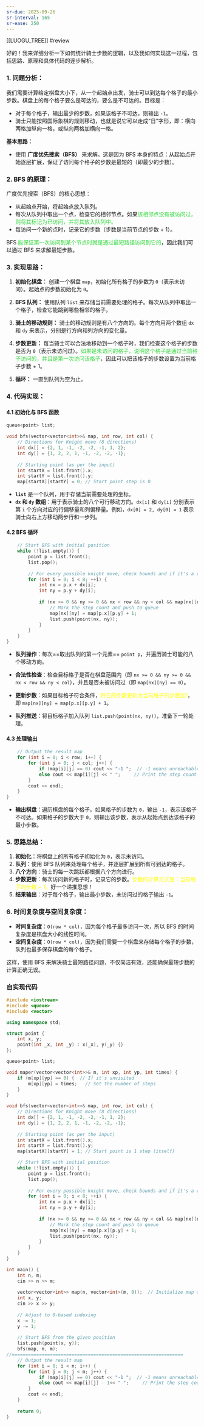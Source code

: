```yaml
---
sr-due: 2025-09-26
sr-interval: 165
sr-ease: 250
---
```


[[LUOGU_TREE]]
#review 

好的！我来详细分析一下如何统计骑士步数的逻辑，以及我如何实现这一过程，包括思路、原理和具体代码的逐步解析。

### 1. **问题分析：**

我们需要计算给定棋盘大小下，从一个起始点出发，骑士可以到达每个格子的最小步数。棋盘上的每个格子要么是可达的，要么是不可达的。目标是：

- 对于每个格子，输出最少的步数，如果该格子不可达，则输出 `-1`。
- 骑士只能按照国际象棋的规则移动，也就是说它可以走成“日”字形，即：横向两格加纵向一格，或纵向两格加横向一格。

**基本思路：**

- 使用 **广度优先搜索（BFS）** 来求解。这是因为 BFS 本身的特点：从起始点开始逐层扩展，保证了访问每个格子的步数是最短的（即最少的步数）。

### 2. **BFS 的原理：**

广度优先搜索（BFS）的核心思想：

- 从起始点开始，将起始点放入队列。
- 每次从队列中取出一个点，检查它的相邻节点。如果<font color="#31d83b">该相邻点没有被访问过，则将其标记为已访问，并将其放入队列中。</font>
- 每访问一个新的点时，记录它的步数（步数是当前节点的步数 + 1）。

BFS <font color="#31d83b">能保证第一次访问到某个节点时就是通过最短路径访问到它的</font>，因此我们可以通过 BFS 来求解最短步数。

### 3. **实现思路：**

1. **初始化棋盘：** 创建一个棋盘 `map`，初始化所有格子的步数为 `0`（表示未访问）。起始点的步数初始化为 `0`。
    
2. **BFS 队列：** 使用队列 `list` 来存储当前需要处理的格子。每次从队列中取出一个格子，检查它能跳到哪些相邻的格子。
    
3. **骑士的移动规则：** 骑士的移动规则是有八个方向的。每个方向用两个数组 `dx` 和 `dy` 来表示，分别是行方向和列方向的变化量。
    
4. **步数更新：** 每当骑士可以合法地移动到一个格子时，我们检查这个格子的步数是否为 `0`（表示未访问过）。<font color="#31d83b">如果是未访问的格子，说明这个格子是通过当前格子访问的，并且是第一次访问该格子</font>，因此可以把该格子的步数设置为当前格子步数 + 1。
    
5. **循环：** 一直到队列为空为止。
    

### 4. **代码实现：**

#### 4.1 初始化与 BFS 函数

```cpp
queue<point> list;

void bfs(vector<vector<int>>& map, int row, int col) {
    // Directions for Knight move (8 directions)
    int dx[] = {2, 1, -1, -2, -2, -1, 1, 2};
    int dy[] = {1, 2, 2, 1, -1, -2, -2, -1};
    
    // Starting point (as per the input)
    int startX = list.front().x;
    int startY = list.front().y;
    map[startX][startY] = 0; // Start point step is 0
```

- **`list`** 是一个队列，用于存储当前需要处理的坐标。
- **`dx` 和 `dy` 数组**：用于表示骑士的八个可行移动方向。`dx[i]` 和 `dy[i]` 分别表示第 `i` 个方向对应的行偏移量和列偏移量。例如，`dx[0] = 2, dy[0] = 1` 表示骑士向右上方移动两步行和一步列。

#### 4.2 BFS 循环

```cpp
    // Start BFS with initial position
    while (!list.empty()) {
        point p = list.front();
        list.pop();
        
        // For every possible knight move, check bounds and if it's a valid position
        for (int i = 0; i < 8; ++i) {
            int nx = p.x + dx[i];
            int ny = p.y + dy[i];
            
            if (nx >= 0 && ny >= 0 && nx < row && ny < col && map[nx][ny] == 0) {
                // Mark the step count and push to queue
                map[nx][ny] = map[p.x][p.y] + 1;
                list.push(point(nx, ny));
            }
        }
    }
}
```

- **队列操作**：每次==取出队列的第一个元素== `point p`，并遍历骑士可能的八个移动方向。

- **合法性检查**：检查目标格子是否在棋盘范围内（即 `nx >= 0 && ny >= 0 && nx < row && ny < col`），并且是否未被访问过（即 `map[nx][ny] == 0`）。
- **更新步数**：如果目标格子符合条件，<font color="#ffff00">将它的步数更新为当前格子的步数加1</font>，即 `map[nx][ny] = map[p.x][p.y] + 1`。
- **队列推送**：将目标格子加入队列 `list.push(point(nx, ny))`，准备下一轮处理。

#### 4.3 处理输出

```cpp
    // Output the result map
    for (int i = 0; i < row; i++) {
        for (int j = 0; j < col; j++) {
            if (map[i][j] == 0) cout << "-1 ";  // -1 means unreachable
            else cout << map[i][j] << " ";     // Print the step count
        }
        cout << endl;
    }
}
```

- **输出棋盘**：遍历棋盘的每个格子。如果格子的步数为 `0`，输出 `-1`，表示该格子不可达。如果格子的步数大于 `0`，则输出该步数，表示从起始点到达该格子的最小步数。

### 5. **思路总结：**

1. **初始化**：将棋盘上的所有格子初始化为 `0`，表示未访问。
2. **队列**：使用 BFS 队列来处理每个格子，并逐层扩展到所有可到达的格子。
3. **八个方向**：骑士的每一次跳跃都根据八个方向进行。
4. **步数更新**：每次访问新的格子时，记录它的步数。<font color="#ffff00">步数的计算方式是：当前格子的步数 + 1。</font>好一个递推思想！
5. **结果输出**：对于每个格子，输出最小步数，未访问过的格子输出 `-1`。

### 6. **时间复杂度与空间复杂度：**

- **时间复杂度**：`O(row * col)`，因为每个格子最多访问一次，所以 BFS 的时间复杂度是棋盘大小的线性时间。
- **空间复杂度**：`O(row * col)`，因为我们需要一个棋盘来存储每个格子的步数，队列也最多保存棋盘的每个格子。

这样，使用 BFS 来解决骑士最短路径问题，不仅简洁有效，还能确保最短步数的计算正确无误。
### 自实现代码
```cpp
#include <iostream>
#include <queue>
#include <vector>

using namespace std;

struct point {
    int x, y;
    point(int _x, int _y) : x(_x), y(_y) {}
};

queue<point> list;

void maper(vector<vector<int>>& m, int xp, int yp, int times) {
    if (m[xp][yp] == 0) {  // If it's unvisited
        m[xp][yp] = times;   // Set the number of steps
    }
}

void bfs(vector<vector<int>>& map, int row, int col) {
    // Directions for Knight move (8 directions)
    int dx[] = {2, 1, -1, -2, -2, -1, 1, 2};
    int dy[] = {1, 2, 2, 1, -1, -2, -2, -1};
    
    // Starting point (as per the input)
    int startX = list.front().x;
    int startY = list.front().y;
    map[startX][startY] = 1; // Start point is 1 step (itself)

    // Start BFS with initial position
    while (!list.empty()) {
        point p = list.front();
        list.pop();
        
        // For every possible knight move, check bounds and if it's a valid position
        for (int i = 0; i < 8; ++i) {
            int nx = p.x + dx[i];
            int ny = p.y + dy[i];
            
            if (nx >= 0 && ny >= 0 && nx < row && ny < col && map[nx][ny] == 0) {
                // Mark the step count and push to queue
                map[nx][ny] = map[p.x][p.y] + 1;
                list.push(point(nx, ny));
            }
        }
    }
}

int main() {
    int n, m;
    cin >> n >> m;
    
    vector<vector<int>> map(n, vector<int>(m, 0));  // Initialize map with 0
    int x, y;
    cin >> x >> y;
    
    // Adjust to 0-based indexing
    x -= 1;
    y -= 1;
    
    // Start BFS from the given position
    list.push(point(x, y));
    bfs(map, n, m);
//===============================================================
    // Output the result map
    for (int i = 0; i < n; i++) {
        for (int j = 0; j < m; j++) {
            if (map[i][j] == 0) cout << "-1 ";  // -1 means unreachable
            else cout << map[i][j] - 1<< " ";     // Print the step count
        }
        cout << endl;
    }
    
    return 0;
}

```
